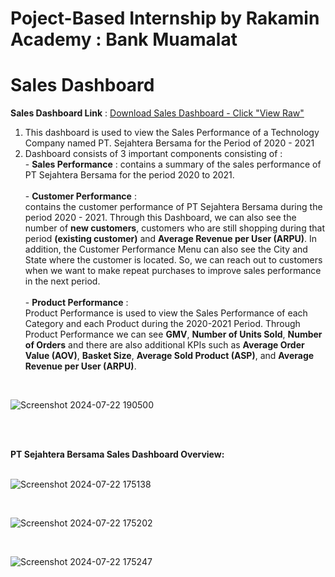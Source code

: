 # Poject-Based Internship by Rakamin Academy : Bank Muamalat

# Sales Dashboard
**Sales Dashboard Link** : [Download Sales Dashboard - Click "View Raw"](https://github.com/oktaviorezap/final-task-pbi-bi-analyst-bank-muamalat-oktaviorezaputra/blob/main/Task%205_BI%20Analyst_Muamalat%20Bank_Oktavio%20Reza%20Putra.pbix)
<br>
1. This dashboard is used to view the Sales Performance of a Technology Company named PT. Sejahtera Bersama for the Period of 2020 - 2021
2. Dashboard consists of 3 important components consisting of :
   <br> - **Sales Performance** : contains a summary of the sales performance of PT Sejahtera Bersama for the period 2020 to 2021.
   <br>
   <br> - **Customer Performance** :
          <br>contains the customer performance of PT Sejahtera Bersama during the period 2020 - 2021. Through this Dashboard, we can also see the number of **new customers**, customers who are still shopping during that period **(existing customer)** and **Average Revenue per User (ARPU)**. In addition, the Customer Performance Menu can also see the City and State where the customer is located. So, we can reach out to customers when we want to make repeat purchases to improve sales performance in the next period.
   <br>
   <br> - **Product Performance** : 
          <br>Product Performance is used to view the Sales Performance of each Category and each Product during the 2020-2021 Period. Through Product Performance we can see **GMV**, **Number of Units Sold**, **Number of Orders** and there are also additional KPIs such as **Average Order Value (AOV)**, **Basket Size**, **Average Sold Product (ASP)**, and **Average Revenue per User (ARPU)**.
<br>

![Screenshot 2024-07-22 190500](https://github.com/user-attachments/assets/2bb50329-09a5-4787-9d5b-95e2e3fc5140)


<br>
<br>

**PT Sejahtera Bersama Sales Dashboard Overview:**
<br>
<br>

![Screenshot 2024-07-22 175138](https://github.com/user-attachments/assets/73d8cf5f-9ba1-417c-95bf-0ed98badee6b)

<br>

![Screenshot 2024-07-22 175202](https://github.com/user-attachments/assets/b175ca7c-902a-4ee5-9472-d07280a32bde)

<br>

![Screenshot 2024-07-22 175247](https://github.com/user-attachments/assets/f79aa26d-2036-4565-b722-2232fe3c0c17)

